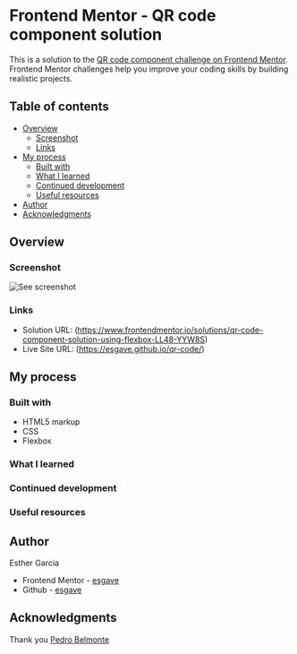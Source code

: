 # Frontend Mentor - QR code component solution

This is a solution to the [QR code component challenge on Frontend Mentor](https://www.frontendmentor.io/challenges/qr-code-component-iux_sIO_H). Frontend Mentor challenges help you improve your coding skills by building realistic projects. 

## Table of contents

- [Overview](#overview)
  - [Screenshot](#links)
  - [Links](#links)
- [My process](#my-process)
  - [Built with](#built-with)
  - [What I learned](#what-i-learned)
  - [Continued development](#continued-development)
  - [Useful resources](#useful-resources)
- [Author](#author)
- [Acknowledgments](#acknowledgments)

## Overview

### Screenshot

![See screenshot](./screenshot.jpg)

### Links

- Solution URL: (https://www.frontendmentor.io/solutions/qr-code-component-solution-using-flexbox-LL48-YYW8S)
- Live Site URL: (https://esgave.github.io/qr-code/)

## My process

### Built with

- HTML5 markup
- CSS
- Flexbox

### What I learned

### Continued development

### Useful resources

## Author

Esther García 
- Frontend Mentor - [esgave](https://www.frontendmentor.io/profile/esgave)
- Github - [esgave](https://github.com/esgave)

## Acknowledgments

Thank you [Pedro Belmonte](https://github.com/pedrobelmonte8)
